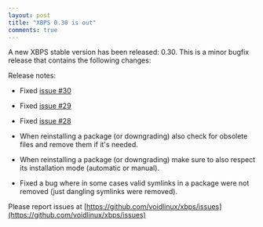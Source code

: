 ```yaml
---
layout: post
title: "XBPS 0.30 is out"
comments: true
---
```


A new XBPS stable version has been released: 0.30. This is a minor bugfix
release that contains the following changes:

Release notes:

- Fixed [issue #30](https://github.com/voidlinux/xbps/issues/30)

- Fixed [issue #29](https://github.com/voidlinux/xbps/issues/29)

- Fixed [issue #28](https://github.com/voidlinux/xbps/issues/28)

- When reinstalling a package (or downgrading) also check for obsolete
files and remove them if it's needed.

- When reinstalling a package (or downgrading) make sure to also respect
its installation mode (automatic or manual).

- Fixed a bug where in some cases valid symlinks in a package were not removed
(just dangling symlinks were removed).

Please report issues at
[https://github.com/voidlinux/xbps/issues](https://github.com/voidlinux/xbps/issues)
